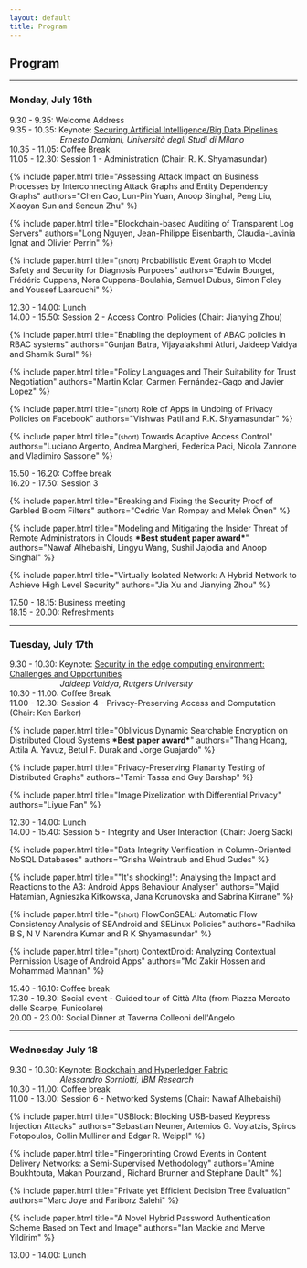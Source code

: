 ```yaml
---
layout: default
title: Program
---
```


## Program
--------------------------------------------------------------------------------

### Monday, July 16th

<dl>

<dt class="program-entry">9.30 - 9.35: Welcome Address</dt>

<dt class="program-entry">9.35 - 10.35: Keynote: <a href="{{ "/keynote-damiani" | relative_url }}">Securing Artificial Intelligence/Big Data Pipelines</a></dt>
<dd style="margin-left: 6.3em;"><em>Ernesto Damiani, Università degli Studi di Milano</em></dd>

<dt class="program-entry">10.35 - 11.05: Coffee Break</dt>

<dt class="program-entry">11.05 - 12.30: Session 1 - Administration (Chair: R. K. Shyamasundar)</dt>

{% include paper.html
  title="Assessing Attack Impact on Business Processes by Interconnecting Attack Graphs and Entity Dependency Graphs"
  authors="Chen Cao, Lun-Pin Yuan, Anoop Singhal, Peng Liu, Xiaoyan Sun and Sencun Zhu"
%}

{% include paper.html
  title="Blockchain-based Auditing of Transparent Log Servers"
  authors="Long Nguyen, Jean-Philippe Eisenbarth, Claudia-Lavinia Ignat and Olivier Perrin"
%}

{% include paper.html
  title="<small>(short)</small> Probabilistic Event Graph to Model Safety and Security for Diagnosis Purposes"
  authors="Edwin Bourget, Frédéric Cuppens, Nora Cuppens-Boulahia, Samuel Dubus, Simon Foley and Youssef Laarouchi"
%}

<dt class="program-entry">12.30 - 14.00: Lunch</dt>

<dt class="program-entry">14.00 - 15.50: Session 2 - Access Control Policies (Chair: Jianying Zhou)</dt>

{% include paper.html
  title="Enabling the deployment of ABAC policies in RBAC systems"
  authors="Gunjan Batra, Vijayalakshmi Atluri, Jaideep Vaidya and Shamik Sural"
%}

{% include paper.html
  title="Policy Languages and Their Suitability for Trust Negotiation"
  authors="Martin Kolar, Carmen Fernández-Gago and Javier Lopez"
%}

{% include paper.html
  title="<small>(short)</small> Role of Apps in Undoing of Privacy Policies on Facebook"
  authors="Vishwas Patil and R.K. Shyamasundar"
%}

{% include paper.html
  title="<small>(short)</small> Towards Adaptive Access Control"
  authors="Luciano Argento, Andrea Margheri, Federica Paci, Nicola Zannone and Vladimiro Sassone"
%}

<dt class="program-entry">15.50 - 16.20: Coffee break</dt>

<dt class="program-entry">16.20 - 17.50: Session 3 </dt>

{% include paper.html
  title="Breaking and Fixing the Security Proof of Garbled Bloom Filters"
  authors="Cédric Van Rompay and Melek Önen"
%}

{% include paper.html
title="Modeling and Mitigating the Insider Threat of Remote Administrators in Clouds <b>\*Best student paper award\*</b>"
  authors="Nawaf Alhebaishi, Lingyu Wang, Sushil Jajodia and Anoop Singhal"
%}

{% include paper.html
  title="Virtually Isolated Network: A Hybrid Network to Achieve High Level Security"
  authors="Jia Xu and Jianying Zhou"
%}

<dt class="program-entry">17.50 - 18.15: Business meeting</dt>

<dt class="program-entry">18.15 - 20.00: Refreshments</dt>

</dl>

--------------------------------------------------------------------------------

### Tuesday, July 17th

<dl>

<dt class="program-entry">9.30 - 10.30: Keynote: <a href="{{ "/keynote-vaidya" | relative_url }}">Security in the edge computing environment: Challenges and Opportunities</a></dt>
<dd style="margin-left: 6.3em;"><em>Jaideep Vaidya, Rutgers University</em></dd>

<dt class="program-entry">10.30 - 11.00: Coffee Break</dt>

<dt class="program-entry">11.00 - 12.30: Session 4 - Privacy-Preserving Access and Computation (Chair: Ken Barker)</dt>

{% include paper.html
title="Oblivious Dynamic Searchable Encryption on Distributed Cloud Systems <b>\*Best paper award\*</b>"
  authors="Thang Hoang, Attila A. Yavuz, Betul F. Durak and Jorge Guajardo"
%}

{% include paper.html
  title="Privacy-Preserving Planarity Testing of Distributed Graphs"
  authors="Tamir Tassa and Guy Barshap"
%}

{% include paper.html
  title="Image Pixelization with Differential Privacy"
  authors="Liyue Fan"
%}

<dt class="program-entry">12.30 - 14.00: Lunch</dt>

<dt class="program-entry">14.00 - 15.40: Session 5 - Integrity and User Interaction (Chair: Joerg Sack)</dt>

{% include paper.html
  title="Data Integrity Verification in Column-Oriented NoSQL Databases"
  authors="Grisha Weintraub and Ehud Gudes"
%}

{% include paper.html
  title="\"It's shocking!\": Analysing the Impact and Reactions to the A3: Android Apps Behaviour Analyser"
  authors="Majid Hatamian, Agnieszka Kitkowska, Jana Korunovska and Sabrina Kirrane"
%}

{% include paper.html
  title="<small>(short)</small> FlowConSEAL: Automatic Flow Consistency Analysis of SEAndroid and SELinux Policies"
  authors="Radhika B S, N V Narendra Kumar and R K Shyamasundar"
%}

{% include paper.html
  title="<small>(short)</small> ContextDroid: Analyzing Contextual Permission Usage of Android Apps"
  authors="Md Zakir Hossen and Mohammad Mannan"
%}

<dt class="program-entry">15.40 - 16.10: Coffee break</dt>


<dt class="program-entry">17.30 - 19.30: Social event - Guided tour of Città Alta (from Piazza Mercato delle Scarpe, Funicolare)</dt>

<dt class="program-entry">20.00 - 23.00: Social Dinner at Taverna Colleoni dell'Angelo</dt>

</dl>

--------------------------------------------------------------------------------

### Wednesday July 18

<dl>

<dt class="program-entry">9.30 - 10.30: Keynote: <a href="{{ "/keynote-sorniotti" | relative_url }}">Blockchain and Hyperledger Fabric</a></dt>
<dd style="margin-left: 6.3em;"><em>Alessandro Sorniotti, IBM Research</em></dd>

<dt class="program-entry">10.30 - 11.00: Coffee break</dt>

<dt class="program-entry">11.00 - 13.00: Session 6 - Networked Systems (Chair: Nawaf Alhebaishi)</dt>

{% include paper.html
  title="USBlock: Blocking USB-based Keypress Injection Attacks"
  authors="Sebastian Neuner, Artemios G. Voyiatzis, Spiros Fotopoulos, Collin Mulliner and Edgar R. Weippl"
%}


{% include paper.html
  title="Fingerprinting Crowd Events in Content Delivery Networks: a Semi-Supervised Methodology"
  authors="Amine Boukhtouta, Makan Pourzandi, Richard Brunner and Stéphane Dault"
%}

{% include paper.html
  title="Private yet Efficient Decision Tree Evaluation"
  authors="Marc Joye and Fariborz Salehi"
%}

{% include paper.html
  title="A Novel Hybrid Password Authentication Scheme Based on Text and Image"
  authors="Ian Mackie and Merve Yildirim"
%}

<dt class="program-entry">13.00 - 14.00: Lunch</dt>

</dl>
